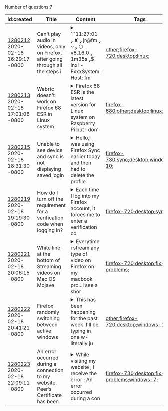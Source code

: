 Number of questions:7

| id:created | Title | Content | Tags |
| --- | --- | --- | --- |
| [1280212](https://support.mozilla.org/questions/1280212)<br>2020-02-18 16:29:17 -0800 | Can't play audio in videos, only on Firefox, after going through all the steps i |<details><summary>```11:27:01  ✘  jr@fm  ~  ⬡ v8.16.0  1m35s $ inxi -FxxxSystem:    Host: fm</summary> Kernel: 5.4.18-2-MANJARO x86_64 bits: 64 compiler: gcc v: 9.2.0 Desktop: KDE Plasma 5.18.80 tk: Qt 5.14.1           wm: kwin_x11 dm: SDDM Distro: Manjaro Linux Machine:   Type: Desktop Mobo: AS...</details> | [other](https://support.mozilla.org/en-US/questions/firefox?tagged=other);[firefox-720](https://support.mozilla.org/en-US/questions/firefox?tagged=firefox-720);[desktop](https://support.mozilla.org/en-US/questions/firefox?tagged=desktop);[linux](https://support.mozilla.org/en-US/questions/firefox?tagged=linux);|
| [1280213](https://support.mozilla.org/questions/1280213)<br>2020-02-18 17:01:08 -0800 | Webrtc doesn't work on Firefox 68 ESR in Linux system |<details><summary>Firefox 68 ESR is the latest version for Linux system on Raspberry Pi but I don'</summary>t know why it is not working with Webrtc.I had tested some Webrtc samples and website with Firefox 68.4.1ESR on Linux system of Raspberry Pi 3. They all return some errors.For example, AppRTC video ...</details> | [firefox-680](https://support.mozilla.org/en-US/questions/firefox?tagged=firefox-680);[other](https://support.mozilla.org/en-US/questions/firefox?tagged=other);[desktop](https://support.mozilla.org/en-US/questions/firefox?tagged=desktop);[linux](https://support.mozilla.org/en-US/questions/firefox?tagged=linux);|
| [1280215](https://support.mozilla.org/questions/1280215)<br>2020-02-18 18:31:30 -0800 | Unable to see device and sync is not displaying saved login |<details><summary>Hello,I was using Firefox Sync earlier today and then had to delete the profile </summary>and created a new profile.While logging into Firefox I have had to reset the password as I couldn't recall the credentials. Now I don't see any login information.</details> | [firefox-730](https://support.mozilla.org/en-US/questions/firefox?tagged=firefox-730);[sync](https://support.mozilla.org/en-US/questions/firefox?tagged=sync);[desktop](https://support.mozilla.org/en-US/questions/firefox?tagged=desktop);[windows-10](https://support.mozilla.org/en-US/questions/firefox?tagged=windows-10);|
| [1280219](https://support.mozilla.org/questions/1280219)<br>2020-02-18 19:19:30 -0800 | How do I turn off the requirement for a verification code when logging in? |<details><summary>Each time I log into my Firefox account, it forces me to enter a verification co</summary>de sent to my email.  I do not have 2FA enabled in my preferences.  Is there a way to turn off the need to enter verification code each time I log in?</details> | [firefox-720](https://support.mozilla.org/en-US/questions/firefox?tagged=firefox-720);[desktop](https://support.mozilla.org/en-US/questions/firefox?tagged=desktop);[sync](https://support.mozilla.org/en-US/questions/firefox?tagged=sync);|
| [1280221](https://support.mozilla.org/questions/1280221)<br>2020-02-18 20:06:15 -0800 | White line at the bottom of Streaming videos on Mac OS Mojave |<details><summary>Everytime i stream any type of video on Firefox on my macbook pro...i see a shor</summary>t white line at the bottom of my videos when i go in full screen mode...and its only on my mac...on my windows pc they are not there...i went to the apple store and they said it was a firefox thing an...</details> | [firefox-720](https://support.mozilla.org/en-US/questions/firefox?tagged=firefox-720);[desktop](https://support.mozilla.org/en-US/questions/firefox?tagged=desktop);[fix-problems](https://support.mozilla.org/en-US/questions/firefox?tagged=fix-problems);|
| [1280222](https://support.mozilla.org/questions/1280222)<br>2020-02-18 20:41:21 -0800 | Firefox randomly switching between active windows |<details><summary>This has been happening for the past week. I'll be typing in one w- literally ju</summary>st happened as I'm writing this. I'll be typing in one window, and it'll automatically switch to another window I have open and start typing there.</details> | [other](https://support.mozilla.org/en-US/questions/firefox?tagged=other);[firefox-720](https://support.mozilla.org/en-US/questions/firefox?tagged=firefox-720);[desktop](https://support.mozilla.org/en-US/questions/firefox?tagged=desktop);[windows-10](https://support.mozilla.org/en-US/questions/firefox?tagged=windows-10);|
| [1280223](https://support.mozilla.org/questions/1280223)<br>2020-02-18 22:09:11 -0800 | An error occurred during a connection to my website. Peer’s Certificate has been |<details><summary>While visiting my website , i receive the error : An error occurred during a con</summary>nection to my website. Peer’s Certificate has been revoked.Error code: SEC_ERROR_REVOKED_CERTIFICATEAlso while sending emails from mozilla thunderbird i receive the same error. I am able to send em...</details> | [firefox-730](https://support.mozilla.org/en-US/questions/firefox?tagged=firefox-730);[desktop](https://support.mozilla.org/en-US/questions/firefox?tagged=desktop);[fix-problems](https://support.mozilla.org/en-US/questions/firefox?tagged=fix-problems);[windows-7](https://support.mozilla.org/en-US/questions/firefox?tagged=windows-7);|
